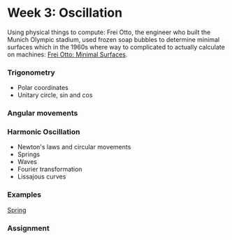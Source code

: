 # Week 3: Oscillation

Using physical things to compute: Frei Otto, the engineer who built the Munich Olympic stadium, used frozen soap bubbles to determine minimal surfaces which in the 1960s where way to complicated to actually calculate on machines:
[Frei Otto: Minimal Surfaces](https://www.moma.org/documents/moma_catalogue_2662_300299029.pdf).

### Trigonometry
* Polar coordinates
* Unitary circle, sin and cos

### Angular movements

### Harmonic Oscillation
* Newton's laws and circular movements
* Springs
* Waves
* Fourier transformation
* Lissajous curves

### Examples
[Spring](/03_Oscillation/spring.js)
### Assignment
